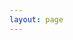 ```yaml
---
layout: page
---
```


<script setup>
import {
  VPTeamPage,
  VPTeamPageTitle,
  VPTeamMembers,
  VPTeamPageSection,
} from 'vitepress/theme'

const linkIcon = { 
    svg: '<svg t="1709478143088" class="icon" viewBox="0 0 1024 1024" version="1.1" xmlns="http://www.w3.org/2000/svg" p-id="4794"><path d="M574 665.4c-3.1-3.1-8.2-3.1-11.3 0L446.5 781.6c-53.8 53.8-144.6 59.5-204 0-59.5-59.5-53.8-150.2 0-204l116.2-116.2c3.1-3.1 3.1-8.2 0-11.3l-39.8-39.8c-3.1-3.1-8.2-3.1-11.3 0L191.4 526.5c-84.6 84.6-84.6 221.5 0 306s221.5 84.6 306 0l116.2-116.2c3.1-3.1 3.1-8.2 0-11.3L574 665.4zM832.6 191.4c-84.6-84.6-221.5-84.6-306 0L410.3 307.6c-3.1 3.1-3.1 8.2 0 11.3l39.7 39.7c3.1 3.1 8.2 3.1 11.3 0l116.2-116.2c53.8-53.8 144.6-59.5 204 0 59.5 59.5 53.8 150.2 0 204L665.3 562.6c-3.1 3.1-3.1 8.2 0 11.3l39.8 39.8c3.1 3.1 8.2 3.1 11.3 0l116.2-116.2c84.5-84.6 84.5-221.5 0-306.1z" p-id="4795"></path><path d="M610.1 372.3c-3.1-3.1-8.2-3.1-11.3 0L372.3 598.7c-3.1 3.1-3.1 8.2 0 11.3l39.6 39.6c3.1 3.1 8.2 3.1 11.3 0l226.4-226.4c3.1-3.1 3.1-8.2 0-11.3l-39.5-39.6z" p-id="4796"></path></svg>'
}
  
const ops = [
  {
    avatar: 'https://cdn.jianyuelab.net/personal/avatar.jpg',
    name: 'JianyueHugo',
    title: '技术组组长',
    links: [
      { icon: 'github', link: 'https://github.com/JianyueLab' },
      { icon: linkIcon, link: 'https://jianyuelab.net' }
    ]
  },
  {
    avatar: 'https://cdn.jianyuelab.net/avatar/lyofficial.png',
    name: 'LYOfficial',
    title: '总管/翻译组组长',
    links: [
      { icon: 'github', link: 'https://github.com/LYOfficial' },
      { icon: linkIcon, link: 'https://blog.coldregion.top' },
    ]
  },
  {
    avatar: 'https://cdn.jianyuelab.net/avatar/pangpi.png',
    name: 'pipigod',
    title: '技术组组员',
    links: [
      { icon: 'github', link: 'https://github.com/pangpilolo' },
      { icon: linkIcon, link: 'https://paofull.cn' },
    ]
  },
]

const translator = [
  {
    avatar: 'https://dz1d.space/wp-content/uploads/2024/01/logo.jpg',
    name: 'DaZiDian',
    title: '翻译组成员',
    links: [
      { icon: 'github', link: 'https://github.com/dazidian' },
      { icon: linkIcon, link: 'https://dz1d.space' },
    ]
  },
  {
    avatar: 'https://cdn.jianyuelab.net/avatar/sky_tianle.jpg',
    name: 'sky_tianle',
    title: '翻译组副组长',
    links: [
      { icon: 'github', link: 'https://github.com/skytianle666' },
    ]
  },
  {
    avatar: 'https://cdn.jianyuelab.net/personal/avatar.jpg',
    name: 'JianyueHugo',
    title: '技术组组长',
    links: [
      { icon: 'github', link: 'https://github.com/JianyueLab' },
      { icon: linkIcon, link: 'https://jianyuelab.net' }
    ]
  },
  {
    avatar: 'https://cdn.jianyuelab.net/avatar/lyofficial.png',
    name: 'LYOfficial',
    title: '总管/翻译组组长',
    links: [
      { icon: 'github', link: 'https://github.com/LYOfficial' },
      { icon: linkIcon, link: 'https://blog.coldregion.top' },
    ]
  },
  {
    avatar: 'https://cdn.jianyuelab.net/avatar/annijang.jpg',
    name: 'annijang',
    title: '翻译组成员',
    links: [
      { icon: 'github', link: 'https://github.com/annijang' },
    ]
  },
]
</script>

<VPTeamPage>
  <VPTeamPageSection>
    <template #title>技术</template>
    <template #lead>网站维护</template>
    <template #members>
      <VPTeamMembers size="small" :members="ops" />
    </template>
  </VPTeamPageSection>
  <VPTeamPageSection>
    <template #title>翻译</template>
    <template #lead>文档翻译</template>
    <template #members>
      <VPTeamMembers size="small" :members="translator" />
    </template>
  </VPTeamPageSection>
</VPTeamPage>
